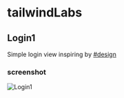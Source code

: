 # tailwindLabs


## Login1
Simple login view inspiring by [#design](https://www.pinterest.com/pin/581175526927760875/)

### screenshot
![Login1](https://user-images.githubusercontent.com/21176223/187025405-65ccca7b-ce2d-4c37-955d-46c25db64be1.png)
